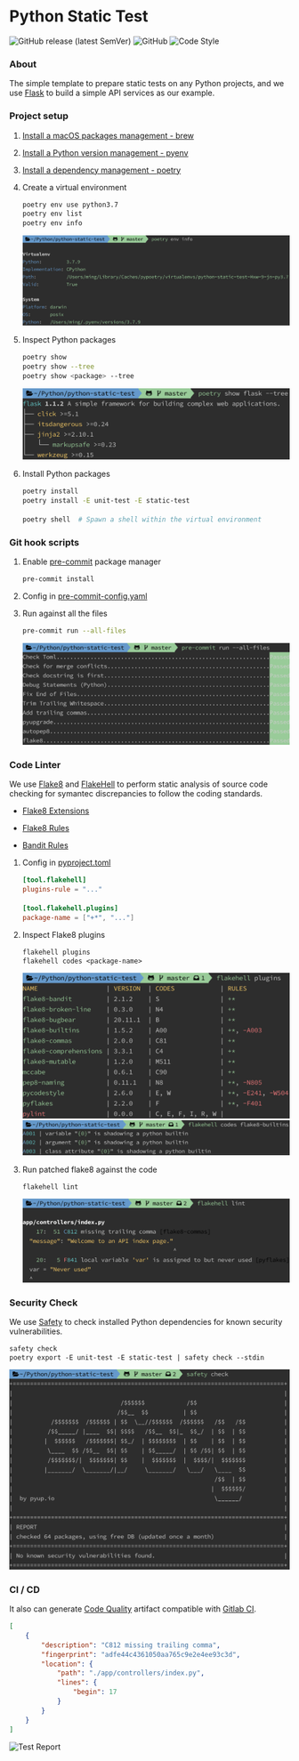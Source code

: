 # Python Static Test

![GitHub release (latest SemVer)](https://img.shields.io/github/v/release/hackerYM/python-static-test)
![GitHub](https://img.shields.io/github/license/hackerYM/python-static-test)
![Code Style](https://img.shields.io/badge/code%20style-flake8-000000.svg)


### About

The simple template to prepare static tests on any Python projects, and we use [Flask](https://github.com/pallets/flask)
to build a simple API services as our example.


### Project setup

1. [Install a macOS packages management - brew](https://brew.sh/)

1. [Install a Python version management - pyenv](https://github.com/pyenv/pyenv)

1. [Install a dependency management - poetry](https://python-poetry.org/docs/)

1. Create a virtual environment

   ```bash
   poetry env use python3.7
   poetry env list
   poetry env info
   ```

   ![Sample Image](images/sample-01.png)

1. Inspect Python packages

   ```bash
   poetry show
   poetry show --tree
   poetry show <package> --tree
   ```

   ![Sample Image](images/sample-02.png)

1. Install Python packages

   ```bash
   poetry install
   poetry install -E unit-test -E static-test

   poetry shell  # Spawn a shell within the virtual environment
   ```


### Git hook scripts

1. Enable [pre-commit](https://pre-commit.com/) package manager

   ```bash
   pre-commit install
   ```

1. Config in [pre-commit-config.yaml](.pre-commit-config.yaml)

1. Run against all the files

   ```bash
   pre-commit run --all-files
   ```

   ![Sample Image](images/sample-03.png)

### Code Linter

We use [Flake8](https://flake8.pycqa.org/en/latest/) and [FlakeHell](https://flakehell.readthedocs.io/index.html) to
perform static analysis of source code checking for symantec discrepancies to follow the coding standards.

- [Flake8 Extensions](https://github.com/DmytroLitvinov/awesome-flake8-extensions)

- [Flake8 Rules](https://lintlyci.github.io/Flake8Rules/)

- [Bandit Rules](https://bandit.readthedocs.io/en/latest/plugins/index.html#complete-test-plugin-listing)

1. Config in [pyproject.toml](pyproject.toml)

   ```toml
   [tool.flakehell]
   plugins-rule = "..."

   [tool.flakehell.plugins]
   package-name = ["+*", "..."]
   ```

1. Inspect Flake8 plugins

   ```shell
   flakehell plugins
   flakehell codes <package-name>
   ```

   ![Sample Image](images/sample-04.png)
   ![Sample Image](images/sample-05.png)

1. Run patched flake8 against the code

   ```shell
   flakehell lint
   ```

   ![Sample Image](images/sample-06.png)


### Security Check

We use [Safety](https://github.com/pyupio/safety) to check installed Python dependencies for known security
vulnerabilities.

```shell
safety check
poetry export -E unit-test -E static-test | safety check --stdin
```

![Sample Image](images/sample-07.png)


### CI / CD

It also can generate [Code Quality](https://docs.gitlab.com/ee/user/project/merge_requests/code_quality.html) artifact
compatible with [Gitlab CI](.gitlab-ci.yml).

```json
[
    {
        "description": "C812 missing trailing comma",
        "fingerprint": "adfe44c4361050aa765c9e2e4ee93c3d",
        "location": {
            "path": "./app/controllers/index.py",
            "lines": {
                "begin": 17
            }
        }
    }
]
```

![Test Report](https://docs.gitlab.com/ee/user/project/merge_requests/img/code_quality.png)
